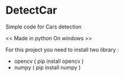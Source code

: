 # DetectCar
Simple code for Cars detection

<< Made in python On windows >>
  
For this project you need to install two library :
- opencv ( pip install opencv )
- numpy ( pip install numpy )
